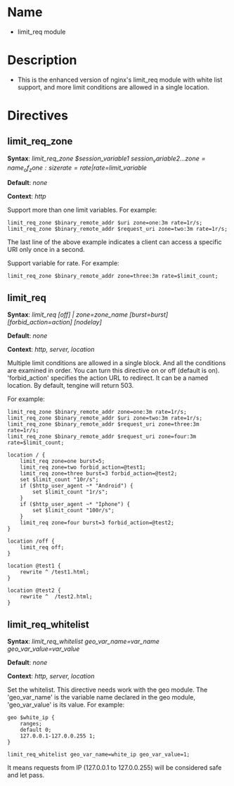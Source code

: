 Name
====

* limit_req module

Description
===========

* This is the enhanced version of nginx's limit_req module with white list support, and more limit conditions are allowed in a single location.


Directives
==========

limit_req_zone
-------------

**Syntax**: *limit_req_zone $session_variable1 $session_variable2 ... zone=name_of_zone:size rate=rate | rate=$limit_variable*

**Default**: *none*

**Context**: *http*

Support more than one limit variables. For example:

    limit_req_zone $binary_remote_addr $uri zone=one:3m rate=1r/s;
    limit_req_zone $binary_remote_addr $request_uri zone=two:3m rate=1r/s;
    
The last line of the above example indicates a client can access a specific URI only once in a second.

Support variable for rate. For example:

    limit_req_zone $binary_remote_addr zone=three:3m rate=$limit_count;

limit_req
------------------------

**Syntax**: *limit_req [off] | zone=zone_name [burst=burst] \[forbid_action=action\] \[nodelay\]*

**Default**: *none*

**Context**: *http, server, location*

Multiple limit conditions are allowed in a single block. And all the conditions are examined in order.
You can turn this directive on or off (default is on).
'forbid_action' specifies the action URL to redirect. It can be a named location. By default, tengine will return 503.

For example:

    limit_req_zone $binary_remote_addr zone=one:3m rate=1r/s;
    limit_req_zone $binary_remote_addr $uri zone=two:3m rate=1r/s;
    limit_req_zone $binary_remote_addr $request_uri zone=three:3m rate=1r/s;
    limit_req_zone $binary_remote_addr $request_uri zone=four:3m rate=$limit_count;

    location / {
        limit_req zone=one burst=5;
        limit_req zone=two forbid_action=@test1;
        limit_req zone=three burst=3 forbid_action=@test2;
        set $limit_count "10r/s";
        if ($http_user_agent ~* "Android") {
            set $limit_count "1r/s";
        }
        if ($http_user_agent ~* "Iphone") {
            set $limit_count "100r/s";
        }
        limit_req zone=four burst=3 forbid_action=@test2;
    }

    location /off {
        limit_req off;
    }

    location @test1 {
        rewrite ^ /test1.html;
    }

    location @test2 {
        rewrite ^  /test2.html;
    }


limit_req_whitelist
------------------------

**Syntax**: *limit_req_whitelist geo_var_name=var_name geo_var_value=var_value*

**Default**: *none*

**Context**: *http, server, location*

Set the whitelist.
This directive needs work with the geo module. The 'geo_var_name' is the variable name declared in the geo module, 'geo_var_value' is its value. For example:

    geo $white_ip {
        ranges;
        default 0;
        127.0.0.1-127.0.0.255 1;
    }

    limit_req_whitelist geo_var_name=white_ip geo_var_value=1;
    
It means requests from IP (127.0.0.1 to 127.0.0.255) will be considered safe and let pass.
